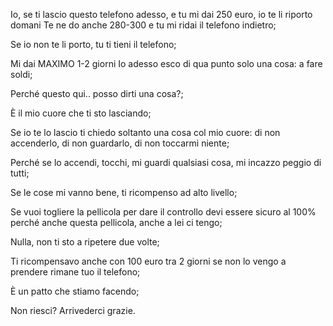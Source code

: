 Io, se ti lascio questo telefono adesso, e tu mi dai 250 euro, io te li riporto domani Te ne do anche 280-300 e tu mi ridai il telefono indietro;

Se io non te li porto, tu ti tieni il telefono;

Mi dai MAXIMO 1-2 giorni Io adesso esco di qua punto solo una cosa: a fare soldi;

Perché questo qui.. posso dirti una cosa?;

È il mio cuore che ti sto lasciando;

Se io te lo lascio ti chiedo soltanto una cosa col mio cuore: di non accenderlo, di non guardarlo, di non toccarmi niente;

Perché se lo accendi, tocchi, mi guardi qualsiasi cosa, mi incazzo peggio di tutti;

Se le cose mi vanno bene, ti ricompenso ad alto livello;

Se vuoi togliere la pellicola per dare il controllo devi essere sicuro al 100% perché anche questa pellicola, anche a lei ci tengo;

Nulla, non ti sto a ripetere due volte;

Ti ricompensavo anche con 100 euro tra 2 giorni se non lo vengo a prendere rimane tuo il telefono;

È un patto che stiamo facendo;

Non riesci? Arrivederci grazie.
